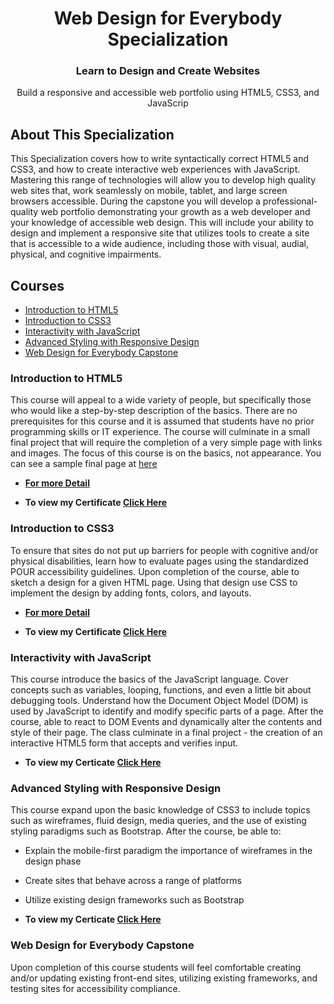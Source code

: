 <h1 align="center">Web Design for Everybody Specialization</h1>
<h3 align="center">Learn to Design and Create Websites</h3>
<p align="center">
  Build a responsive and accessible web portfolio using HTML5, CSS3, and JavaScrip
</p>

## About This Specialization

This Specialization covers how to write syntactically correct HTML5 and CSS3, and how to create interactive web experiences with JavaScript. Mastering this range of technologies will allow you to develop high quality web sites that, work seamlessly on mobile, tablet, and large screen browsers accessible. During the capstone you will develop a professional-quality web portfolio demonstrating your growth as a web developer and your knowledge of accessible web design. This will include your ability to design and implement a responsive site that utilizes tools to create a site that is accessible to a wide audience, including those with visual, audial, physical, and cognitive impairments.

## Courses

- [Introduction to HTML5](#introduction-to-html5)
- [Introduction to CSS3](#introduction-to-css3)
- [Interactivity with JavaScript](#interactivity-with-JavaScript)
- [Advanced Styling with Responsive Design](#advanced-styling-with-responsive-design)
- [Web Design for Everybody Capstone](#web-design-for-everybody-capstone)

### Introduction to HTML5

This course will appeal to a wide variety of people, but specifically those who would like a step-by-step description of the basics. There are no prerequisites for this course and it is assumed that students have no prior programming skills or IT experience. The course will culminate in a small final project that will require the completion of a very simple page with links and images. The focus of this course is on the basics, not appearance. You can see a sample final page at <a href="http://intro-webdesign.com/html5-plain.html.">here</a>

- **[For more Detail](https://github.com/LasyCoder/Web-Design-for-Everybody/tree/gh-pages/Introduction-to-HTML5/)**

- **To view my Certificate [Click Here](https://coursera.org/share/4c7b0a7bd2ddaafa5b17df2e90a35563)**

### Introduction to CSS3

To ensure that sites do not put up  barriers for people with cognitive and/or physical disabilities, learn how to evaluate pages using the standardized POUR accessibility guidelines. Upon completion of the course, able to sketch a design for a given HTML page.  Using that design use CSS to implement the design by adding fonts, colors, and  layouts.

- **[For more Detail](https://github.com/LasyCoder/Web-Design-for-Everybody/tree/gh-pages/Introduction-to-CSS3/)**

- **To view my Certificate [Click Here](https://coursera.org/share/3d23a7de9f4bc4a5877e76a9445c3331)**

### Interactivity with JavaScript

This course introduce the basics of the JavaScript language. Cover concepts such as variables, looping, functions, and even a little bit about debugging tools. Understand how the Document Object Model (DOM) is used by JavaScript to identify and modify specific parts of a page.  After the course, able to react to DOM Events and dynamically alter the contents and style of their page.   The class culminate in a  final project - the creation of an interactive HTML5 form that accepts and verifies input.

- **To view my Certicate [Click Here](https://coursera.org/share/211453bc3622d7d50918489774dce834)**

### Advanced Styling with Responsive Design

This course expand upon the basic knowledge of CSS3 to include topics such as wireframes, fluid design, media queries, and the use of existing styling paradigms such as Bootstrap.  After the course, be able to:
- Explain the mobile-first paradigm the importance of  wireframes in the design phase
- Create sites that behave across a range of platforms
- Utilize existing design frameworks such as Bootstrap

- **To view my Certicate [Click Here](https://coursera.org/share/237e50be0eed39c631904e1a9763bf7a)**

### Web Design for Everybody Capstone

Upon completion of this course students will feel comfortable creating and/or updating existing front-end sites, utilizing existing frameworks, and testing sites for accessibility compliance.